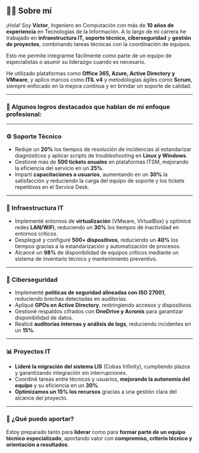 ## 👨‍💻 Sobre mí

¡Hola! Soy **Víctor**, Ingeniero en Computación con más de **10 años de experiencia** en Tecnologías de la Información. A lo largo de mi carrera he trabajado en **infraestructura IT, soporte técnico, ciberseguridad** y **gestión de proyectos**, combinando tareas técnicas con la coordinación de equipos.

Esto me permite integrarme fácilmente como parte de un equipo de especialistas o asumir su liderazgo cuando es necesario.

He utilizado plataformas como **Office 365, Azure, Active Directory y VMware**, y aplico marcos como **ITIL v4** y metodologías ágiles como **Scrum**, siempre enfocado en la mejora continua y en brindar un soporte de calidad.

---

### 🎯 Algunos logros destacados que hablan de mi enfoque profesional:

---

### ⚙️ Soporte Técnico
- Reduje un **20%** los tiempos de resolución de incidencias al estandarizar diagnósticos y aplicar scripts de troubleshooting en **Linux y Windows**.
- Gestioné más de **500 tickets anuales** en plataformas ITSM, mejorando la eficiencia del servicio en un **25%**.
- Impartí **capacitaciones a usuarios**, aumentando en un **30%** la satisfacción y reduciendo la carga del equipo de soporte y los tickets repetitivos en el Service Desk.

---

### 🧩 Infraestructura IT
- Implementé entornos de **virtualización** (VMware, VirtualBox) y optimicé redes **LAN/WiFi**, reduciendo un **30%** los tiempos de inactividad en entornos críticos.
- Desplegué y configuré **500+ dispositivos**, reduciendo un **40%** los tiempos gracias a la estandarización y automatización de procesos.
- Alcancé un **98%** de disponibilidad de equipos críticos mediante un sistema de inventario técnico y mantenimiento preventivo.

---

### 🔐 Ciberseguridad
- Implementé **políticas de seguridad alineadas con ISO 27001**, reduciendo brechas detectadas en auditorías.
- Apliqué **GPOs en Active Directory**, restringiendo accesos y dispositivos.
- Gestioné respaldos cifrados con **OneDrive y Acronis** para garantizar disponibilidad de datos.
- Realicé **auditorías internas y análisis de logs**, reduciendo incidentes en un **15%**.

---

### 📊 Proyectos IT
- **Lideré la migración del sistema LIS** (Cobas Infinity), cumpliendo plazos y garantizando integración sin interrupciones.
- Coordiné tareas entre técnicos y usuarios, **mejorando la autonomía del equipo** y su eficiencia en un **30%**.
- **Optimizamos un 15% los recursos** gracias a una gestión clara del alcance del proyecto.

---

### 🚀 ¿Qué puedo aportar?

Estoy preparado tanto para **liderar** como para **formar parte de un equipo técnico especializado**, aportando valor con **compromiso, criterio técnico y orientación a resultados**.

<!--
**Victor13031731/Victor13031731** is a ✨ _special_ ✨ repository because its `README.md` (this file) appears on your GitHub profile.

Here are some ideas to get you started:

- 🔭 I’m currently working on ...
- 🌱 I’m currently learning ...
- 👯 I’m looking to collaborate on ...
- 🤔 I’m looking for help with ...
- 💬 Ask me about ...
- 📫 How to reach me: ...
- 😄 Pronouns: ...
- ⚡ Fun fact: ...
-->
